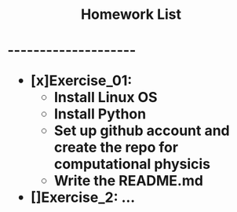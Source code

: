 <h1 style="text-align: center">Homework List<h1>
--------------------

- [x]Exercise_01: 
  - Install Linux OS
  - Install Python
  - Set up github account and create the repo for computational physicis
  - Write the README.md
- []Exercise_2: ...
